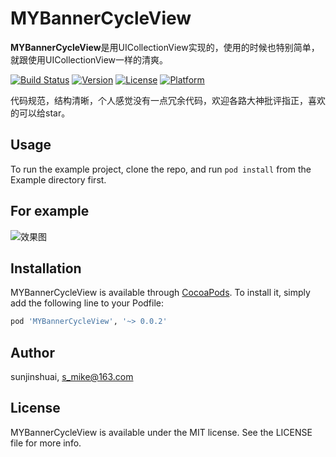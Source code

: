 # MYBannerCycleView

**MYBannerCycleView**是用UICollectionView实现的，使用的时候也特别简单，就跟使用UICollectionView一样的清爽。

[![Build Status](https://travis-ci.org/sunjinshuai/MYBannerCycleView.svg?branch=master)](https://travis-ci.org/sunjinshuai/MYBannerCycleView/)
[![Version](https://img.shields.io/cocoapods/v/MYBannerCycleView.svg?style=flat)](http://cocoapods.org/pods/MYBannerCycleView)
[![License](https://img.shields.io/cocoapods/l/MYBannerCycleView.svg?style=flat)](http://cocoapods.org/pods/MYBannerCycleView)
[![Platform](https://img.shields.io/cocoapods/p/MYBannerCycleView.svg?style=flat)](http://cocoapods.org/pods/MYBannerCycleView)

代码规范，结构清晰，个人感觉没有一点冗余代码，欢迎各路大神批评指正，喜欢的可以给star。

## Usage

To run the example project, clone the repo, and run `pod install` from the Example directory first.

## For example

![效果图](https://github.com/sunjinshuai/MYBannerCycleView/blob/master/MYBannerCycleView.gif)

## Installation

MYBannerCycleView is available through [CocoaPods](http://cocoapods.org). To install
it, simply add the following line to your Podfile:

```ruby
pod 'MYBannerCycleView', '~> 0.0.2'
```

## Author

sunjinshuai, s_mike@163.com

## License

MYBannerCycleView is available under the MIT license. See the LICENSE file for more info.

